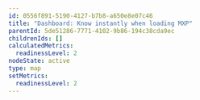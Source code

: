 ```yaml
---
id: 0556f891-5190-4127-b7b8-a650e8e07c46
title: "Dashboard: Know instantly when loading MXP"
parentId: 5de51286-7771-4102-9b86-194c38cda9ec
childrenIds: []
calculatedMetrics:
  readinessLevel: 2
nodeState: active
type: map
setMetrics:
  readinessLevel: 2
---
```

